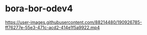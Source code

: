# bora-bor-odev4
https://user-images.githubusercontent.com/88214480/190926785-ff76277e-55e3-471c-acd2-414e1f5a9922.mp4

